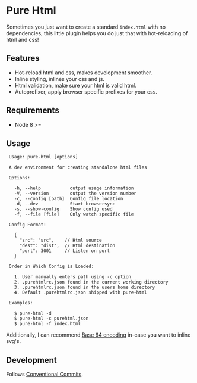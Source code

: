 # Pure Html

Sometimes you just want to create a standard `index.html` with no dependencies, this little plugin helps you do just that with hot-reloading of html and css!

## Features

* Hot-reload html and css, makes development smoother.
* Inline styling, inlines your css and js.
* Html validation, make sure your html is valid html.
* Autoprefixer, apply browser specific prefixes for your css.

## Requirements

* Node 8 >=

## Usage

```
 Usage: pure-html [options]

 A dev environment for creating standalone html files

 Options:

   -h, --help           output usage information
   -V, --version        output the version number
   -c, --config [path]  Config file location
   -d, --dev            Start browsersync
   -s, --show-config    Show config used
   -f, --file [file]    Only watch specific file

 Config Format:

   {
     "src": "src",    // Html source
     "dest": "dist",  // Html destination
     "port": 3001     // Listen on port
   }

 Order in Which Config is Loaded:

   1. User manually enters path using -c option
   2. .purehtmlrc.json found in the current working directory
   3. .purehtmlrc.json found in the users home directory
   4. Default .purehtmlrc.json shipped with pure-html

 Examples:

   $ pure-html -d
   $ pure-html -c purehtml.json
   $ pure-html -f index.html
```

Additionally, I can recommend [Base 64 encoding](http://b64.io/) in-case you want to inline svg's.

## Development

Follows [Conventional Commits](https://conventionalcommits.org/).

